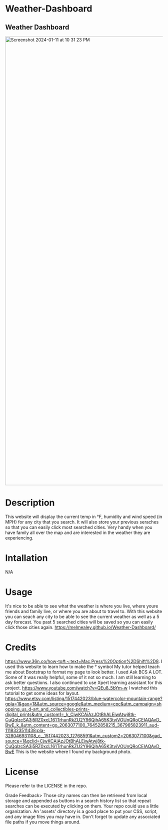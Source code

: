 # Weather-Dashboard
## Weather Dashboard

<img width="1436" alt="Screenshot 2024-01-11 at 10 31 23 PM" src="https://github.com/melmealey/Weather-Dashboard/assets/147653410/e54a9239-e890-465a-a766-bfd80c011f71">

# Description
This website will display the current temp in °F, humidity and wind speed (in MPH) for any city that you search. It will also store your previous seraches so that you can easily click most searched cities. Very handy when you have family all over the map and are interested in the weather they are experiencing. 

# Intallation
N/A

# Usage
It's nice to be able to see what the weather is where you live, where youre friends and family live, or where you are about to travel to. With this website you can seach any city to be able to see the current weather as well as a 5 day forecast. You past 5 searched cities will be saved so you can easily click those cities again. https://melmealey.github.io/Weather-Dashboard/

# Credits
https://www.36n.co/how-to#:~:text=Mac,Press%20Option%2DShift%2D8.  I used this website to learn how to make the ° symbol
My tutor helped teach me about Bootstrap to format my page to look better.
I used Ask BCS A LOT. Some of it was really helpful, some of it not so much. I am still learning to ask better questions. I also continued to use Xpert learning assistant for this project. 
https://www.youtube.com/watch?v=QEu8_5bYm-w  I watched this tutorial to get some ideas for layout.
https://www.etsy.com/listing/1517442023/blue-watercolor-mountain-range?gpla=1&gao=1&&utm_source=google&utm_medium=cpc&utm_campaign=shopping_us_d-art_and_collectibles-prints-digital_prints&utm_custom1=_k_CjwKCAiAzJOtBhALEiwAtwj8tk-CuQqlzcSA3j5RZ0xcL161TrhunRkZU2Y96QjhA65K3tyiVOUnQRoCEIAQAvD_BwE_k_&utm_content=go_2063077100_76452858215_367965823911_aud-1118323511438:pla-328046931108_c__1517442023_12768591&utm_custom2=2063077100&gad_source=1&gclid=CjwKCAiAzJOtBhALEiwAtwj8tk-CuQqlzcSA3j5RZ0xcL161TrhunRkZU2Y96QjhA65K3tyiVOUnQRoCEIAQAvD_BwE This is the website where I found my background photo.


# License
Please refer to the LICENSE in the repo.

Grade Feedback>
Those city names can then be retrieved from local storage and appended as buttons in a search history list so that repeat searches can be executed by clicking on them. 
 Your repo could use a little organization. An 'assets' directory is a good place to put your CSS, script, and any image files you may have in. Don't forget to update any associated file paths if you move things around.